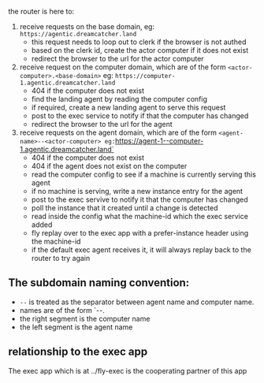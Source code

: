 the router is here to:

1. receive requests on the base domain, eg: `https://agentic.dreamcatcher.land`
   - this request needs to loop out to clerk if the browser is not authed
   - based on the clerk id, create the actor computer if it does not exist
   - redirect the browser to the url for the actor computer
2. receive request on the computer domain, which are of the form
   `<actor-computer>.<base-domain>` eg:
   `https://computer-1.agentic.dreamcatcher.land`
   - 404 if the computer does not exist
   - find the landing agent by reading the computer config
   - if required, create a new landing agent to serve this request
   - post to the exec service to notify if that the computer has changed
   - redirect the browser to the url for the agent
3. receive requests on the agent domain, which are of the form
   `<agent-name>--<actor-computer> eg:`https://agent-1--computer-1.agentic.dreamcatcher.land`
   - 404 if the computer does not exist
   - 404 if the agent does not exist on the computer
   - read the computer config to see if a machine is currently serving this
     agent
   - if no machine is serving, write a new instance entry for the agent
   - post to the exec servive to notify it that the computer has changed
   - poll the instance that it created until a change is detected
   - read inside the config what the machine-id which the exec service added
   - fly replay over to the exec app with a prefer-instance header using the
     machine-id
   - if the default exec agent receives it, it will always replay back to the
     router to try again

## The subdomain naming convention:

- `--` is treated as the separator between agent name and computer name.
- names are of the form `<agent-name>--<actor-computer>.<base-domain>
- the right segment is the computer name
- the left segment is the agent name

## relationship to the exec app

The exec app which is at ../fly-exec is the cooperating partner of this app
